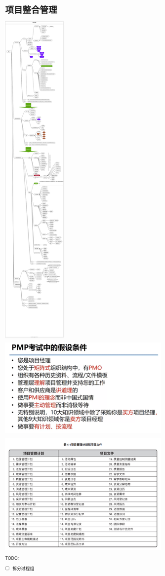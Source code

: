 # 项目整合管理

![项目整合管理](./integration.drawio.svg '项目整合管理')

![PMP中的假设条件](./假设条件.PNG '假设条件')

![项目管理计划和项目文件](./项目管理计划和项目文件.PNG '项目管理计划和项目文件')

TODO:

- [ ] 拆分过程组